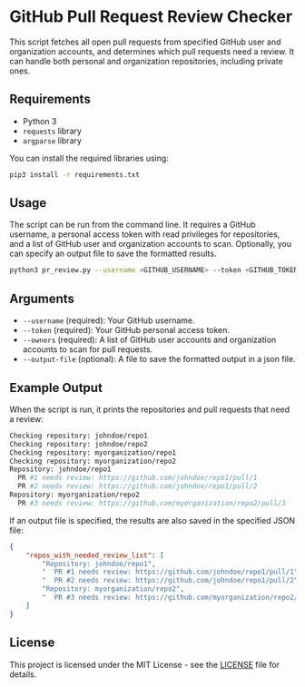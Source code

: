 # GitHub Pull Request Review Checker

This script fetches all open pull requests from specified GitHub user and organization accounts, and determines which pull requests need a review. It can handle both personal and organization repositories, including private ones.

## Requirements

- Python 3
- `requests` library
- `argparse` library

You can install the required libraries using:

```sh
pip3 install -r requirements.txt
```

## Usage
The script can be run from the command line. It requires a GitHub username, a personal access token with read privileges for repositories, and a list of GitHub user and organization accounts to scan. Optionally, you can specify an output file to save the formatted results.

```sh
python3 pr_review.py --username <GITHUB_USERNAME> --token <GITHUB_TOKEN> --owners <OWNER1> <OWNER2> <ORG> --output-file <OUTPUT_FILE>
```

## Arguments

- `--username` (required): Your GitHub username.
- `--token` (required): Your GitHub personal access token.
- `--owners` (required): A list of GitHub user accounts and organization accounts to scan for pull requests.
- `--output-file` (optional): A file to save the formatted output in a json file.

## Example Output

When the script is run, it prints the repositories and pull requests that need a review:

```sh
Checking repository: johndoe/repo1
Checking repository: johndoe/repo2
Checking repository: myorganization/repo1
Checking repository: myorganization/repo2
Repository: johndoe/repo1
  PR #1 needs review: https://github.com/johndoe/repo1/pull/1
  PR #2 needs review: https://github.com/johndoe/repo1/pull/2
Repository: myorganization/repo2
  PR #3 needs review: https://github.com/myorganization/repo2/pull/3
```

If an output file is specified, the results are also saved in the specified JSON file:

```json
{
    "repos_with_needed_review_list": [
        "Repository: johndoe/repo1",
        "  PR #1 needs review: https://github.com/johndoe/repo1/pull/1",
        "  PR #2 needs review: https://github.com/johndoe/repo1/pull/2",
        "Repository: myorganization/repo2",
        "  PR #3 needs review: https://github.com/myorganization/repo2/pull/3"
    ]
}
```
## License

This project is licensed under the MIT License - see the [LICENSE](../LICENSE) file for details.
